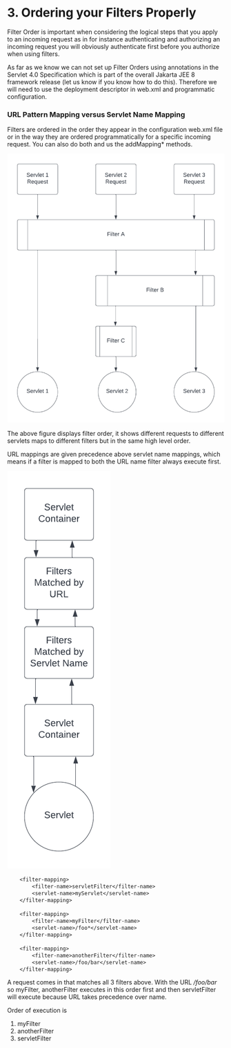 # 3. Ordering your Filters Properly

Filter Order is important when considering the logical steps that you apply to an incoming request as in for instance authenticating and authorizing an incoming request you will obviously authenticate first before you authorize when using filters.

As far as we know we can not set up Filter Orders using annotations in the Servlet 4.0 Specification which is part of the overall Jakarta JEE 8 framework release (let us know if you know how to do this). Therefore we will need to use the deployment descriptor in web.xml and programmatic configuration.

### URL Pattern Mapping versus Servlet Name Mapping

Filters are ordered in the order they appear in the configuration web.xml file or in the way they are ordered programmatically for a specific incoming request.
You can also do both and us the addMapping* methods. 

![Filter Flow Chart 1](FilterFlowChart1.png)


The above figure displays filter order, it shows different requests to different servlets maps to different filters but in the same high level order.

URL mappings are given precedence above servlet name mappings, which means if a filter is mapped to both the URL name filter always execute first. 



![Filter Flow Chart 2](FilterFlowChart2.png)

		<filter-mapping>
			<filter-name>servletFilter</filter-name>
			<servlet-name>myServlet</servlet-name>
		</filter-mapping>

		<filter-mapping>
			<filter-name>myFilter</filter-name>
			<servlet-name>/foo*</servlet-name>
		</filter-mapping>
		
		<filter-mapping>
			<filter-name>anotherFilter</filter-name>
			<servlet-name>/foo/bar</servlet-name>
		</filter-mapping>

A request comes in that matches all 3 filters above. With the URL */foo/bar* so myFilter, anotherFilter  executes in this order first and then servletFilter will execute because URL takes precedence over name.

Order of execution is 
1) myFilter
2) anotherFilter
3) servletFilter
